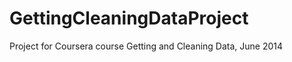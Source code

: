 GettingCleaningDataProject
==========================

Project for Coursera course Getting and Cleaning Data, June 2014
